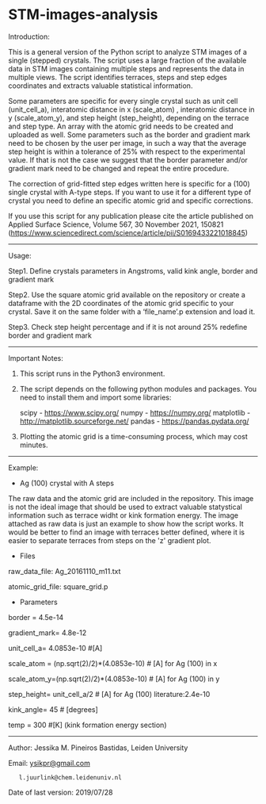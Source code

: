# STM-images-analysis


Introduction: 

This is a general version of the Python script to analyze STM images of a single (stepped) crystals. The script uses a large fraction of the available data in STM images containing multiple steps and represents the data in multiple views. The script identifies terraces, steps and step edges coordinates and extracts valuable statistical information.

Some parameters are specific for every single crystal such as unit cell (unit_cell_a), interatomic distance in x (scale_atom) , interatomic distance in y (scale_atom_y), and step height (step_height), depending on the terrace and step type. An array with the atomic grid needs to be created and uploaded as well. Some parameters such as the border and gradient mark need to be chosen by the user per image, in such a way that the average step height is within a tolerance of 25% with respect to the experimental value. If that is not the case we suggest that the border parameter and/or gradient mark need to be changed and repeat the entire procedure.

The correction of grid-fitted step edges written here is specific for a (100) single crystal with A-type steps. If you want to use it for a different type of crystal you need to define an specific atomic grid and specific corrections.

If you use this script for any publication please cite the article published on Applied Surface Science, Volume 567, 30 November 2021, 150821 (https://www.sciencedirect.com/science/article/pii/S0169433221018845)

________________________________________
Usage:

Step1. Define crystals parameters in Angstroms, valid kink angle, border and gradient mark

Step2. Use the square atomic grid available on the repository or create a dataframe with the 2D coordinates of the atomic grid specific to your crystal. Save it on the same folder with a ‘file_name’.p extension and load it.

Step3. Check step height percentage and if it is not around 25% redefine border and gradient mark
________________________________________
Important Notes:
1.	This script runs in the Python3 environment.

3.	The script depends on the following python modules and packages. You need to install them and import some libraries:

       scipy - https://www.scipy.org/
       numpy - https://numpy.org/
       matplotlib - http://matplotlib.sourceforge.net/
       pandas - https://pandas.pydata.org/

3.	Plotting the atomic grid is a time-consuming process, which may cost minutes.

________________________________________

Example:

- Ag (100) crystal with A steps

The raw data and the atomic grid are included in the repository. This image is not the ideal image that should be used to extract valuable statystical information such as terrace widht or kink formation energy. The image attached as raw data is just an example to show how the script works. It would be better to find an image with terraces better defined, where it is easier to separate terraces from steps on the 'z' gradient plot.

- Files

raw_data_file: Ag_20161110_m11.txt

atomic_grid_file: square_grid.p

- Parameters

border = 4.5e-14

gradient_mark= 4.8e-12

unit_cell_a= 4.0853e-10 #[A]

scale_atom = (np.sqrt(2)/2)*(4.0853e-10)  # [A]  for Ag  (100) in x

scale_atom_y=(np.sqrt(2)/2)*(4.0853e-10)  # [A]  for Ag  (100) in y

step_height= unit_cell_a/2 # [A]  for Ag (100) literature:2.4e-10

kink_angle= 45 # [degrees]

temp = 300  #[K] (kink formation energy section)

________________________________________

Author: Jessika M. Pineiros Bastidas, Leiden University

Email: ysikpr@gmail.com

       l.juurlink@chem.leidenuniv.nl
       
Date of last version: 2019/07/28
